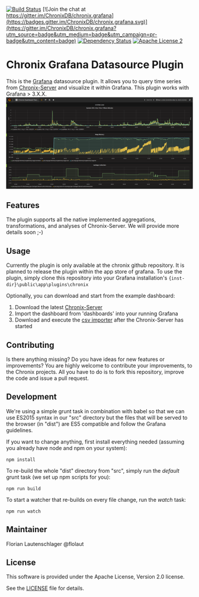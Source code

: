[![Build Status](https://travis-ci.org/ChronixDB/chronix.grafana.svg?branch=master)](https://travis-ci.org/ChronixDB/chronix.grafana)
[![Join the chat at https://gitter.im/ChronixDB/chronix.grafana](https://badges.gitter.im/ChronixDB/chronix.grafana.svg)](https://gitter.im/ChronixDB/chronix.grafana?utm_source=badge&utm_medium=badge&utm_campaign=pr-badge&utm_content=badge)
[![Dependency Status](https://dependencyci.com/github/ChronixDB/chronix.grafana/badge)](https://dependencyci.com/github/ChronixDB/chronix.grafana)
[![Apache License 2](http://img.shields.io/badge/license-ASF2-blue.svg)](LICENSE)

# Chronix Grafana Datasource Plugin


This is the [Grafana](https://grafana.net/) datasource plugin. 
It allows you to query time series from [Chronix-Server](https://github.com/ChronixDB/chronix.server) and visualize it within Grafana.
This plugin works with Grafana > 3.X.X.
![Chronix-Grafana-Integration](img/screenshot.png)

## Features

The plugin supports all the native implemented aggregations, transformations, and analyses of Chronix-Server.
We will provide more details soon ;-)

## Usage

Currently the plugin is only available at the chronix github repository. 
It is planned to release the plugin within the app store of grafana.
To use the plugin, simply clone this repository into your Grafana installation's `{inst-dir}\public\app\plugins\chronix`

Optionally, you can download and start from the example dashboard:

1. Download the latest [Chronix-Server](https://github.com/ChronixDB/chronix.server/releases/download/0.3/chronix-0.3.zip)
2. Import the dashboard from 'dashboards' into your running Grafana
3. Download and execute the [csv importer](https://github.com/ChronixDB/chronix.examples/releases/download/0.3/importer.zip) after the Chronix-Server has started

## Contributing

Is there anything missing? Do you have ideas for new features or improvements? You are highly welcome to contribute
your improvements, to the Chronix projects. All you have to do is to fork this repository,
improve the code and issue a pull request.

## Development

We're using a simple grunt task in combination with babel so that we can use ES2015 syntax in our "src" directory but 
the files that will be served to the browser (in "dist") are ES5 compatible and follow the Grafana guidelines.

If you want to change anything, first install everything needed (assuming you already have node and npm on your system):

    npm install

To re-build the whole "dist" directory from "src", simply run the *default* grunt task (we set up npm scripts for you):

    npm run build

To start a watcher that re-builds on every file change, run the *watch* task:

    npm run watch

## Maintainer

Florian Lautenschlager @flolaut

## License

This software is provided under the Apache License, Version 2.0 license.

See the [LICENSE](LICENSE) file for details.
